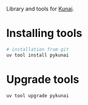 Library and tools for [Kunai](https://github.com/kunai-project/kunai).

# Installing tools

```bash
# installation from git
uv tool install pykunai
```

# Upgrade tools

```bash
uv tool upgrade pykunai
```
